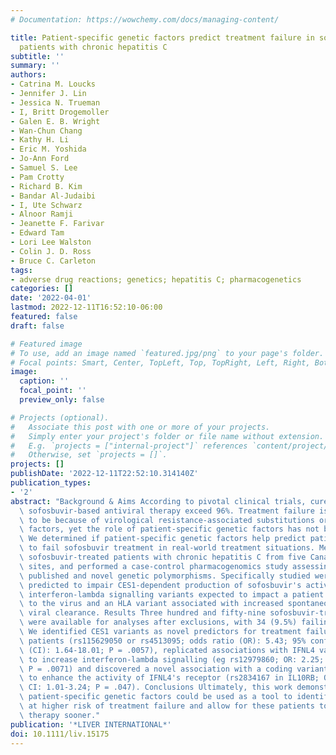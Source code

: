```yaml
---
# Documentation: https://wowchemy.com/docs/managing-content/

title: Patient-specific genetic factors predict treatment failure in sofosbuvir-treated
  patients with chronic hepatitis C
subtitle: ''
summary: ''
authors:
- Catrina M. Loucks
- Jennifer J. Lin
- Jessica N. Trueman
- I, Britt Drogemoller
- Galen E. B. Wright
- Wan-Chun Chang
- Kathy H. Li
- Eric M. Yoshida
- Jo-Ann Ford
- Samuel S. Lee
- Pam Crotty
- Richard B. Kim
- Bandar Al-Judaibi
- I, Ute Schwarz
- Alnoor Ramji
- Jeanette F. Farivar
- Edward Tam
- Lori Lee Walston
- Colin J. D. Ross
- Bruce C. Carleton
tags:
- adverse drug reactions; genetics; hepatitis C; pharmacogenetics
categories: []
date: '2022-04-01'
lastmod: 2022-12-11T16:52:10-06:00
featured: false
draft: false

# Featured image
# To use, add an image named `featured.jpg/png` to your page's folder.
# Focal points: Smart, Center, TopLeft, Top, TopRight, Left, Right, BottomLeft, Bottom, BottomRight.
image:
  caption: ''
  focal_point: ''
  preview_only: false

# Projects (optional).
#   Associate this post with one or more of your projects.
#   Simply enter your project's folder or file name without extension.
#   E.g. `projects = ["internal-project"]` references `content/project/deep-learning/index.md`.
#   Otherwise, set `projects = []`.
projects: []
publishDate: '2022-12-11T22:52:10.314140Z'
publication_types:
- '2'
abstract: "Background & Aims According to pivotal clinical trials, cure rates for\
  \ sofosbuvir-based antiviral therapy exceed 96%. Treatment failure is usually assumed\
  \ to be because of virological resistance-associated substitutions or clinical risk\
  \ factors, yet the role of patient-specific genetic factors has not been well explored.\
  \ We determined if patient-specific genetic factors help predict patients likely\
  \ to fail sofosbuvir treatment in real-world treatment situations. Methods We recruited\
  \ sofosbuvir-treated patients with chronic hepatitis C from five Canadian treatment\
  \ sites, and performed a case-control pharmacogenomics study assessing both previously\
  \ published and novel genetic polymorphisms. Specifically studied were variants\
  \ predicted to impair CES1-dependent production of sofosbuvir's active metabolite,\
  \ interferon-lambda signalling variants expected to impact a patient's immune response\
  \ to the virus and an HLA variant associated with increased spontaneous and treatment-induced\
  \ viral clearance. Results Three hundred and fifty-nine sofosbuvir-treated patients\
  \ were available for analyses after exclusions, with 34 (9.5%) failing treatment.\
  \ We identified CES1 variants as novel predictors for treatment failure in European\
  \ patients (rs115629050 or rs4513095; odds ratio (OR): 5.43; 95% confidence interval\
  \ (CI): 1.64-18.01; P = .0057), replicated associations with IFNL4 variants predicted\
  \ to increase interferon-lambda signalling (eg rs12979860; OR: 2.25; 95% CI: 1.25-4.06;\
  \ P = .0071) and discovered a novel association with a coding variant predicted\
  \ to enhance the activity of IFNL4's receptor (rs2834167 in IL10RB; OR: 1.81; 95%\
  \ CI: 1.01-3.24; P = .047). Conclusions Ultimately, this work demonstrates that\
  \ patient-specific genetic factors could be used as a tool to identify patients\
  \ at higher risk of treatment failure and allow for these patients to receive effective\
  \ therapy sooner."
publication: '*LIVER INTERNATIONAL*'
doi: 10.1111/liv.15175
---
```

